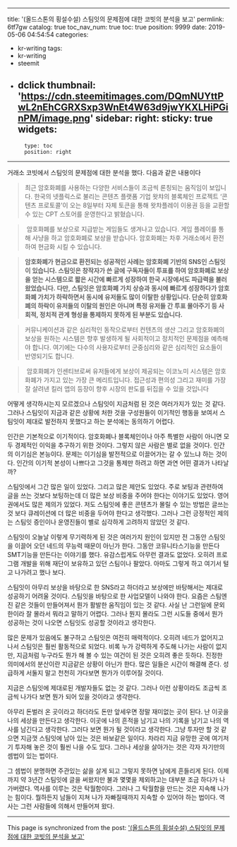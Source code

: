 
---
title: '(올드스톤의 횡설수설) 스팀잇의 문제점에 대한 코빗의 분석을 보고'
permlink: 6tf7gw
catalog: true
toc_nav_num: true
toc: true
position: 9999
date: 2019-05-06 04:54:54
categories:
- kr-writing
tags:
- kr-writing
- steemit
- dclick
thumbnail: 'https://cdn.steemitimages.com/DQmNUYttPwL2nEhCGRXSxp3WnEt4W63d9jwYKXLHiPGinPM/image.png'
sidebar:
    right:
        sticky: true
widgets:
    -
        type: toc
        position: right
---


거래소 코빗에서 스팀잇의 문제점에 대한 분석을 했다. 다음과 같은 내용이다 

>최근 암호화폐를 사용하는 다양한 서비스들이 조금씩 론칭되는 움직임이 보입니다. 한국의 넷플릭스로 불리는 콘텐츠 플랫폼 기업 왓챠의 블록체인 프로젝트 ‘콘텐츠 프로토콜’이 오는 8일부터 자체 토큰을 통해 왓챠플레이 이용권 등을 교환할 수 있는 CPT 스토어를 운영한다고 밝혔습니다. 

> 암호화폐를 보상으로 지급받는 게임들도 생겨나고 있습니다. 게임 플레이를 통해 사냥을 하고 암호화폐로 보상을 받습니다. 암호화폐는 차후 거래소에서 환전하여 현금화 시킬 수 있습니다.

> **암호화폐가 현금으로 환전되는 성공적인 사례는 암호화폐 기반의 SNS인 스팀잇이 있습니다. 스팀잇은 창작자가 쓴 글에 구독자들이 투표를 하여 암호화폐로 보상을 얻는 시스템으로 짧은 시간에 빠르게 성장하여 한국 시장에서도 파급력을 불러왔었습니다. 다만, 스팀잇은 암호화폐 가치 상승과 동시에 빠르게 성장하다가 암호화폐 가치가 하락하면서 동시에 유저들도 많이 이탈한 상황입니다. 단순히 암호화폐의 하락이 유저들의 이탈의 원인은 아니며 특정 유저들 간 투표 몰아주기 등 사회적, 정치적 관계 형성을 통제하지 못하게 된 부분도 있습니다.**

>커뮤니케이션과 같은 심리적인 동작으로부터 컨텐츠의 생산 그리고 암호화폐의 보상을 원하는 시스템은 향후 발생하게 될 사회적이고 정치적인 문제점을 예측해야 합니다. 여기에는 다수의 사용자로부터 군중심리와 같은 심리적인 요소들이 반영되기도 합니다. 

> 암호화폐가 인센티브로써 유저들에게 보상이 제공되는 이코노미 시스템은 암호화폐가 가지고 있는 가장 큰 메리트입니다. 접근성과 편의성 그리고 재미를 가장 잘 살려낸 킬러 앱의 등장이 향후 시장의 판도를 뒤집을 수 있을 것입니다

어떻게 생각하시는지 모르겠으나 스팀잇이 지금처럼 된 것은 여러가지가 있는 것 같다. 
그러나 스팀잇이 지금과 같은 상황에 처한 것을 구성원들이 이기적인 행동을 보여서 스팀잇이 제대로 발전하지 못했다고 하는 분석에는 동의하기 어렵다.

인간은 기본적으로 이기적이다. 암호화폐나 블록체인이나 아주 특별한 사람이 아니면 모두 경제적인 이익을 추구하기 위한 것이다. 그렇지 않은 사람은 별로 없을 것이다. 인간의 이기심은 본능이다. 문제는 이기심을 발전적으로 이끌어가는 갈 수 있느냐 하는 것이다. 인간의 이기적 본성이 나쁘다고 그것을 통제만 하려고 하면 과연 어떤 결과가 나타날까?

스팀잇에서 그간 많은 일이 있었다. 그리고 많은 제안도 있었다. 주로 보팅과 관련하여 글을 쓰는 것보다 보팅하는데 더 많은 보상 비중을 주어야 한다는 이야기도 있었다. 영어권에서도 많은 제의가 있었다. 저도 스팀잇에 좋은 콘텐츠가 몰릴 수 있는 방법은 글쓰는 것 보다 큐레이션에 더 많은 비중을 두어야 한다고 생각했다. 그러나 그런 긍정적인 제의는 스팀잇 증인이나 운영진들이 별로 심각하게 고려하지 않았던 것 같다. 

스팀잇이 오늘날 이렇게 무기력하게 된 것은 여러가지 원인이 있지만 전 그동안 스팀잇을 이끌어 오던 네드의 무능력 때문이 아닌가 한다. 그동안 코뮤니타스기능을 만든다 SMT기능을 만든다는 이야기를 했다. 유감스럽게도 아무런 결과도 없었다. 오히려 프로그램 개발을 위해 재단이 보유하고 있던 스팀이나 팔았다. 아마도 그렇게 하고 여기서 털고 나가려고 했나 보다. 

스팀잇이 아무리 보상을 바탕으로 한 SNS라고 하더라고 보상에만 바탕해서는 제대로 성공하기 어려울 것이다. 스팀잇을 바탕으로 한 사업모델이 나와야 한다. 요즘은 스팀엔진 같은 것들이 만들어져서 뭔가 활발한 움직임이 있는 것 같다. 사실 난 그런일에 문외한이라 잘 몰라서 뭐라고 말하기 어렵다. 그러나 뭔지 몰라도 그런 시도들 중에서 뭔가 성공하는 것이 나오면 스팀잇도 성공할 것이라고 생각한다. 

많은 문제가 있음에도 불구하고 스팀잇은 여전히 매력적이다. 오히려 네드가 없어지고 나서 스팀잇은 훨씬 활동적으로 되었다. 비록 누가 강력하게 주도해 나가는 사람이 없지만, 지금처럼 누구라도 뭔가 해 볼 수 있는 여건이 된 것은 오히려 좋은 듯하다. 진정한 의미에서의 분산이란 지금같은 상황이 아닌가 한다. 많은 일들은 시간이 해결해 준다. 성급하게 서둘지 말고 천천히 가다보면 뭔가가 이루어질 것이다. 

지금은 스팀잇에 제대로된 개발자들도 없는 것 같다. 그러나 이런 상황이라도 조금씩 조금씩 나가다 보면 뭔가 되어 있을 것이라고 생각한다. 

아무리 돈벌러 온 곳이라고 하더라도 돈만 앞세우면 정말 재미없는 곳이 된다. 난 이곳을 나의 세상을 만든다고 생각한다. 이곳에 나의 흔적을 남기고 나의 기록을 남기고 나의 역사를 남긴다고 생각한다. 그러다 보면 뭔가 될 것이라고 생각한다. 그냥 투자만 할 것 같으면 지금껏 스팀잇에 남아 있는 것은 바보같은 일이다. 차라리 지금 유망한 곳에 여기저기 투자해 놓은 것이 훨씬 나을 수도 있다. 그러나 세상을 살아가는 것은 각자 자기만의 셈법이 있는 법이다. 

그 셈법이 분명하면 주관있는 삶을 살게 되고 그렇지 못하면 남에게 흔들리게 된다. 이제까지 약 3년간 스팀잇에 글을 써왔지만 불과 몇몇을 제외하고는 대부분 조금 하다가 나가버렸다. 역사를 이루는 것은 탁월함이다. 그러나 그 탁월함을 만드는 것은 지속해 나가는 힘이다. 뭘하든지 남들이 지쳐 나가 자빠질때까지 지속할 수 있어야 하는 법이다. 역사는 그런 사람들에 의해서 만들어져 왔다. 

- - -

This page is synchronized from the post: ['(올드스톤의 횡설수설) 스팀잇의 문제점에 대한 코빗의 분석을 보고'](https://steemit.com/@oldstone/6tf7gw)
